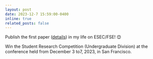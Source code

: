 ```yaml
---
layout: post
date: 2023-12-7 15:59:00-0400
inline: true
related_posts: false
---
```


Publish the first paper ([details](https://github.com/GuQiuhan/LLM-Based-Code-Generation-Method-for-Golang-Compiler-Testing)) in my life on ESEC/FSE! 😊

Win the Student Research Competition (Undergraduate Division) at the conference held from December 3 to7, 2023, in San Francisco. 
